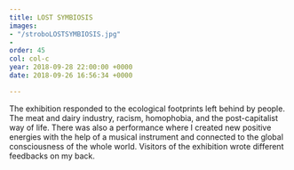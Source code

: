 ```yaml
---
title: LOST SYMBIOSIS
images:
- "/stroboLOSTSYMBIOSIS.jpg"
- 
order: 45
col: col-c
year: 2018-09-28 22:00:00 +0000
date: 2018-09-26 16:56:34 +0000

---
```

The exhibition responded to the ecological footprints left behind by people. The meat and dairy industry, racism, homophobia, and the post-capitalist way of life. There was also a performance where I created new positive energies with the help of a musical instrument and connected to the global consciousness of the whole world. Visitors of the exhibition wrote different feedbacks on my back.